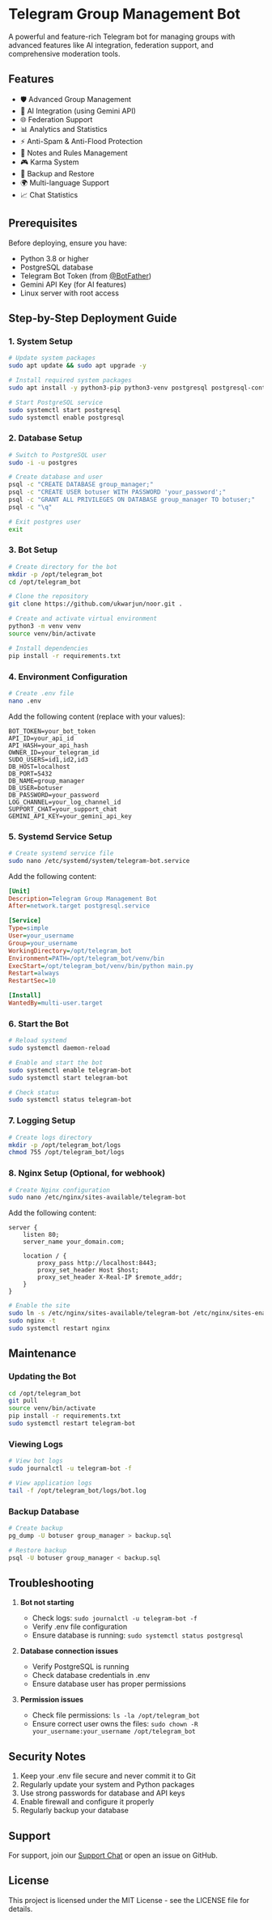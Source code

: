 # Telegram Group Management Bot

A powerful and feature-rich Telegram bot for managing groups with advanced features like AI integration, federation support, and comprehensive moderation tools.

## Features

- 🛡️ Advanced Group Management
- 🤖 AI Integration (using Gemini API)
- 🌐 Federation Support
- 📊 Analytics and Statistics
- ⚡ Anti-Spam & Anti-Flood Protection
- 📝 Notes and Rules Management
- 🎮 Karma System
- 🔄 Backup and Restore
- 🌍 Multi-language Support
- 📈 Chat Statistics

## Prerequisites

Before deploying, ensure you have:

- Python 3.8 or higher
- PostgreSQL database
- Telegram Bot Token (from [@BotFather](https://t.me/BotFather))
- Gemini API Key (for AI features)
- Linux server with root access

## Step-by-Step Deployment Guide

### 1. System Setup

```bash
# Update system packages
sudo apt update && sudo apt upgrade -y

# Install required system packages
sudo apt install -y python3-pip python3-venv postgresql postgresql-contrib git nginx

# Start PostgreSQL service
sudo systemctl start postgresql
sudo systemctl enable postgresql
```

### 2. Database Setup

```bash
# Switch to PostgreSQL user
sudo -i -u postgres

# Create database and user
psql -c "CREATE DATABASE group_manager;"
psql -c "CREATE USER botuser WITH PASSWORD 'your_password';"
psql -c "GRANT ALL PRIVILEGES ON DATABASE group_manager TO botuser;"
psql -c "\q"

# Exit postgres user
exit
```

### 3. Bot Setup

```bash
# Create directory for the bot
mkdir -p /opt/telegram_bot
cd /opt/telegram_bot

# Clone the repository
git clone https://github.com/ukwarjun/noor.git .

# Create and activate virtual environment
python3 -m venv venv
source venv/bin/activate

# Install dependencies
pip install -r requirements.txt
```

### 4. Environment Configuration

```bash
# Create .env file
nano .env
```

Add the following content (replace with your values):
```env
BOT_TOKEN=your_bot_token
API_ID=your_api_id
API_HASH=your_api_hash
OWNER_ID=your_telegram_id
SUDO_USERS=id1,id2,id3
DB_HOST=localhost
DB_PORT=5432
DB_NAME=group_manager
DB_USER=botuser
DB_PASSWORD=your_password
LOG_CHANNEL=your_log_channel_id
SUPPORT_CHAT=your_support_chat
GEMINI_API_KEY=your_gemini_api_key
```

### 5. Systemd Service Setup

```bash
# Create systemd service file
sudo nano /etc/systemd/system/telegram-bot.service
```

Add the following content:
```ini
[Unit]
Description=Telegram Group Management Bot
After=network.target postgresql.service

[Service]
Type=simple
User=your_username
Group=your_username
WorkingDirectory=/opt/telegram_bot
Environment=PATH=/opt/telegram_bot/venv/bin
ExecStart=/opt/telegram_bot/venv/bin/python main.py
Restart=always
RestartSec=10

[Install]
WantedBy=multi-user.target
```

### 6. Start the Bot

```bash
# Reload systemd
sudo systemctl daemon-reload

# Enable and start the bot
sudo systemctl enable telegram-bot
sudo systemctl start telegram-bot

# Check status
sudo systemctl status telegram-bot
```

### 7. Logging Setup

```bash
# Create logs directory
mkdir -p /opt/telegram_bot/logs
chmod 755 /opt/telegram_bot/logs
```

### 8. Nginx Setup (Optional, for webhook)

```bash
# Create Nginx configuration
sudo nano /etc/nginx/sites-available/telegram-bot
```

Add the following content:
```nginx
server {
    listen 80;
    server_name your_domain.com;

    location / {
        proxy_pass http://localhost:8443;
        proxy_set_header Host $host;
        proxy_set_header X-Real-IP $remote_addr;
    }
}
```

```bash
# Enable the site
sudo ln -s /etc/nginx/sites-available/telegram-bot /etc/nginx/sites-enabled/
sudo nginx -t
sudo systemctl restart nginx
```

## Maintenance

### Updating the Bot

```bash
cd /opt/telegram_bot
git pull
source venv/bin/activate
pip install -r requirements.txt
sudo systemctl restart telegram-bot
```

### Viewing Logs

```bash
# View bot logs
sudo journalctl -u telegram-bot -f

# View application logs
tail -f /opt/telegram_bot/logs/bot.log
```

### Backup Database

```bash
# Create backup
pg_dump -U botuser group_manager > backup.sql

# Restore backup
psql -U botuser group_manager < backup.sql
```

## Troubleshooting

1. **Bot not starting**
   - Check logs: `sudo journalctl -u telegram-bot -f`
   - Verify .env file configuration
   - Ensure database is running: `sudo systemctl status postgresql`

2. **Database connection issues**
   - Verify PostgreSQL is running
   - Check database credentials in .env
   - Ensure database user has proper permissions

3. **Permission issues**
   - Check file permissions: `ls -la /opt/telegram_bot`
   - Ensure correct user owns the files: `sudo chown -R your_username:your_username /opt/telegram_bot`

## Security Notes

1. Keep your .env file secure and never commit it to Git
2. Regularly update your system and Python packages
3. Use strong passwords for database and API keys
4. Enable firewall and configure it properly
5. Regularly backup your database

## Support

For support, join our [Support Chat](https://t.me/your_support_chat) or open an issue on GitHub.

## License

This project is licensed under the MIT License - see the LICENSE file for details. 